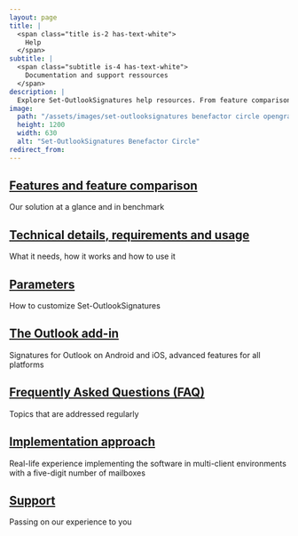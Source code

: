 ```yaml
---
layout: page
title: |
  <span class="title is-2 has-text-white">
    Help
  </span>
subtitle: |
  <span class="subtitle is-4 has-text-white">
    Documentation and support ressources
  </span>
description: |
  Explore Set-OutlookSignatures help resources. From feature comparisons and setup guides to FAQs, technical details, and expert support options.
image:
  path: "/assets/images/set-outlooksignatures benefactor circle opengraph1200x630.png"
  height: 1200
  width: 630
  alt: "Set-OutlookSignatures Benefactor Circle"
redirect_from:
---
```


<div style="min-height: 100vh;">
  <h2><a href="/features">Features and feature comparison</a></h2>
  <p>Our solution at a glance and in benchmark</p>

  <h2><a href="/details">Technical details, requirements and usage</a></h2>
  <p>What it needs, how it works and how to use it</p>

  <h2><a href="/parameters">Parameters</a></h2>
  <p>How to customize Set-OutlookSignatures</p>

  <h2><a href="/outlookaddin">The Outlook add-in</a></h2>
  <p>Signatures for Outlook on Android and iOS, advanced features for all platforms</p>

  <h2><a href="/faq">Frequently Asked Questions (FAQ)</a></h2>
  <p>Topics that are addressed regularly</p>

  <h2><a href="/implementationapproach">Implementation approach</a></h2>
  <p>Real-life experience implementing the software in multi-client environments with a five-digit number of mailboxes</p>

  <h2><a href="/support">Support</a></h2>
  <p>Passing on our experience to you</p>
</div>